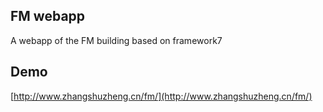 ## FM webapp
A webapp of the FM building based on framework7

## Demo
[http://www.zhangshuzheng.cn/fm/](http://www.zhangshuzheng.cn/fm/)
